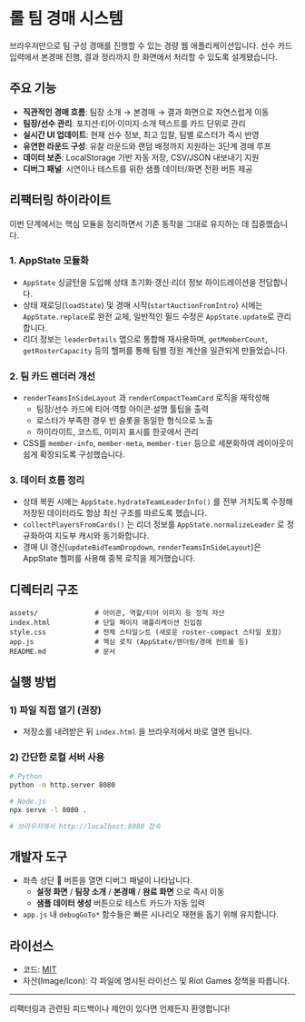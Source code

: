 ﻿# 롤 팀 경매 시스템

브라우저만으로 팀 구성 경매를 진행할 수 있는 경량 웹 애플리케이션입니다. 선수 카드 입력에서 본경매 진행, 결과 정리까지 한 화면에서 처리할 수 있도록 설계됐습니다.

## 주요 기능

- **직관적인 경매 흐름**: 팀장 소개 → 본경매 → 결과 화면으로 자연스럽게 이동
- **팀장/선수 관리**: 포지션·티어·이미지·소개 텍스트를 카드 단위로 관리
- **실시간 UI 업데이트**: 현재 선수 정보, 최고 입찰, 팀별 로스터가 즉시 반영
- **유연한 라운드 구성**: 유찰 라운드와 랜덤 배정까지 지원하는 3단계 경매 루프
- **데이터 보존**: LocalStorage 기반 자동 저장, CSV/JSON 내보내기 지원
- **디버그 패널**: 시연이나 테스트를 위한 샘플 데이터/화면 전환 버튼 제공

## 리팩터링 하이라이트

이번 단계에서는 핵심 모듈을 정리하면서 기존 동작을 그대로 유지하는 데 집중했습니다.

### 1. AppState 모듈화
- `AppState` 싱글턴을 도입해 상태 초기화·갱신·리더 정보 하이드레이션을 전담합니다.
- 상태 재로딩(`loadState`) 및 경매 시작(`startAuctionFromIntro`) 시에는 `AppState.replace`로 완전 교체, 일반적인 필드 수정은 `AppState.update`로 관리합니다.
- 리더 정보는 `leaderDetails` 맵으로 통합해 재사용하며, `getMemberCount`, `getRosterCapacity` 등의 헬퍼를 통해 팀별 정원 계산을 일관되게 만들었습니다.

### 2. 팀 카드 렌더러 개선
- `renderTeamsInSideLayout` 과 `renderCompactTeamCard` 로직을 재작성해
  - 팀장/선수 카드에 티어·역할 아이콘·설명 툴팁을 출력
  - 로스터가 부족한 경우 빈 슬롯을 동일한 형식으로 노출
  - 하이라이트, 코스트, 이미지 표시를 한곳에서 관리
- CSS를 `member-info`, `member-meta`, `member-tier` 등으로 세분화하여 레이아웃이 쉽게 확장되도록 구성했습니다.

### 3. 데이터 흐름 정리
- 상태 복원 시에는 `AppState.hydrateTeamLeaderInfo()` 를 전부 거치도록 수정해 저장된 데이터라도 항상 최신 구조를 따르도록 했습니다.
- `collectPlayersFromCards()` 는 리더 정보를 `AppState.normalizeLeader` 로 정규화하여 지도부 캐시와 동기화합니다.
- 경매 UI 갱신(`updateBidTeamDropdown`, `renderTeamsInSideLayout`)은 AppState 헬퍼를 사용해 중복 로직을 제거했습니다.

## 디렉터리 구조

```
assets/              # 아이콘, 역할/티어 이미지 등 정적 자산
index.html           # 단일 페이지 애플리케이션 진입점
style.css            # 전체 스타일シ트 (새로운 roster-compact 스타일 포함)
app.js               # 핵심 로직 (AppState/렌더링/경매 컨트롤 등)
README.md            # 문서
```

## 실행 방법

### 1) 파일 직접 열기 (권장)
- 저장소를 내려받은 뒤 `index.html` 을 브라우저에서 바로 열면 됩니다.

### 2) 간단한 로컬 서버 사용
```bash
# Python
python -m http.server 8080

# Node.js
npx serve -l 8080 .

# 브라우저에서 http://localhost:8080 접속
```

## 개발자 도구

- 좌측 상단 🔧 버튼을 열면 디버그 패널이 나타납니다.
  - **설정 화면** / **팀장 소개** / **본경매** / **완료 화면** 으로 즉시 이동
  - **샘플 데이터 생성** 버튼으로 테스트 카드가 자동 입력
- `app.js` 내 `debugGoTo*` 함수들은 빠른 시나리오 재현을 돕기 위해 유지합니다.

## 라이선스

- 코드: [MIT](LICENSE)
- 자산(Image/Icon): 각 파일에 명시된 라이선스 및 Riot Games 정책을 따릅니다.

---

리팩터링과 관련된 피드백이나 제안이 있다면 언제든지 환영합니다!
